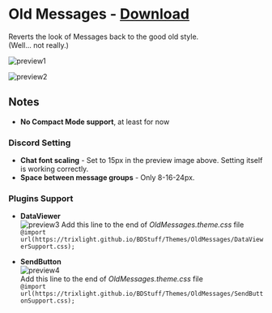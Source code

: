 # Old Messages - [Download](https://raw.githubusercontent.com/Trixlight/BDStuff/master/Themes/OldMessages/OldMessages.theme.css)

Reverts the look of Messages back to the good old style.  
(Well... not really.)

![preview1](https://Trixlight.github.io/BDStuff/Themes/OldMessages/Preview1.png)

![preview2](https://Trixlight.github.io/BDStuff/Themes/OldMessages/Preview2.png)

## Notes
* **No Compact Mode support**, at least for now

### Discord Setting
* **Chat font scaling** - Set to 15px in the preview image above. Setting itself is working correctly.
* **Space between message groups** - Only 8-16-24px.

### Plugins Support
* **DataViewer**  
![preview3](https://Trixlight.github.io/BDStuff/Themes/OldMessages/Preview3.png)
Add this line to the end of *OldMessages.theme.css* file  
```@import url(https://trixlight.github.io/BDStuff/Themes/OldMessages/DataViewerSupport.css);```

* **SendButton**  
![preview4](https://Trixlight.github.io/BDStuff/Themes/OldMessages/Preview4.png)  
Add this line to the end of *OldMessages.theme.css* file  
```@import url(https://trixlight.github.io/BDStuff/Themes/OldMessages/SendButtonSupport.css);```
